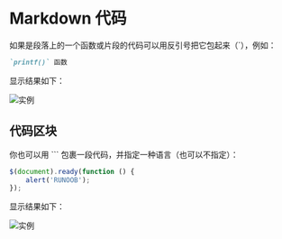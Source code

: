 # Markdown 代码

如果是段落上的一个函数或片段的代码可以用反引号把它包起来（`），例如：

```md
`printf()` 函数
```

显示结果如下：

![实例]()

## 代码区块

你也可以用 ``` 包裹一段代码，并指定一种语言（也可以不指定）：

```javascript
$(document).ready(function () {
    alert('RUNOOB');
});
```

显示结果如下：

![实例]()

